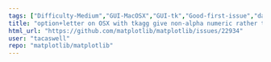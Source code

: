 ```yaml
---
tags: ["Difficulty-Medium","GUI-MacOSX","GUI-tk","Good-first-issue","data-science","data-visualization","gtk","matplotlib","plotting","python","qt","tk","wx"]
title: "option+letter on OSX with tkagg give non-alpha numeric rather than alt-<letter>"
html_url: "https://github.com/matplotlib/matplotlib/issues/22934"
user: "tacaswell"
repo: "matplotlib/matplotlib"
---
```


